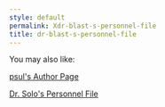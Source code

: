 ```yaml
---
style: default
permalink: Xdr-blast-s-personnel-file
title: dr-blast-s-personnel-file
---
```

You may also like:

[psul's Author Page](http://scp-wiki.net/psuls-author-page)

[Dr. Solo's Personnel File](http://scp-wiki.net/dr-solo-s-personnel-file)
